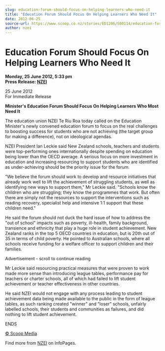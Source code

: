 ```yaml
---
slug: education-forum-should-focus-on-helping-learners-who-need-it
title: "Education Forum Should Focus On Helping Learners Who Need It"
date: 2012-06-25
source-url: https://www.scoop.co.nz/stories/ED1206/S00114/education-forum-should-focus-on-helping-learners-who-need-it.htm
author: nzei
---
```

Education Forum Should Focus On Helping Learners Who Need It
============================================================

**Monday, 25 June 2012, 5:33 pm**  
**Press Release: [NZEI](https://info.scoop.co.nz/NZEI)**

25 June 2012  
For Immediate Release

**Minister's Education Forum Should Focus On Helping Learners Who Most Need It**

The education union NZEI Te Riu Roa today called on the Education Minister's newly convened education forum to focus on the real challenges to boosting success for students who are not achieving (the target group for making a difference), not on ideological agendas.

NZEI President Ian Leckie said New Zealand schools, teachers and students were top-performing ones internationally despite spending on education being lower than the OECD average. A serious focus on more investment in education and increasing resourcing to support students who are identified as under-achieving should be the priority issue for the forum.

\"We believe the forum should work to develop and resource initiatives that already work well to lift the achievement of struggling students, as well as identifying new ways to support them," Mr Leckie said. "Schools know the children who are struggling; they know the programmes that work. But often there are simply not the resources to support the interventions such as reading recovery, specialist help and intensive 1:1 support that these children need."

He said the forum should not duck the hard issue of how to address the "out of school" impacts such as poverty, ill-health, family background, transience and ethnicity that play a huge role in student achievement. New Zealand ranks in the top 5 OECD countries in education, but is 20th out of 35 in terms of child poverty. He pointed to Australian schools, where all schools receive funding for a welfare officer to support children and their families.

Advertisement - scroll to continue reading





Mr Leckie said resourcing practical measures that were proven to work made more sense than introducing league tables, performance pay for teachers or charter schools, all of which had failed to lift student achievement or teacher effectiveness in other countries.

He said NZEI would not engage with any process leading to student achievement data being made available to the public in the form of league tables, as such ranking created "winner" and "loser" schools, unfairly labelled schools, their students and communities as failures, and did nothing to lift student achievement.

ENDS  

[© Scoop Media](http://www.scoop.co.nz/about/terms.html)

Find more from [NZEI](https://info.scoop.co.nz/NZEI) on InfoPages.